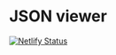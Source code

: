 # JSON viewer

[![Netlify Status](https://api.netlify.com/api/v1/badges/f80d5cee-8879-4eae-9d9a-ccf42aca1c3e/deploy-status)](https://app.netlify.com/sites/glistening-lollipop-721020/deploys)